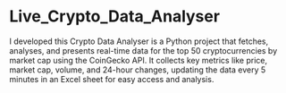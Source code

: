 # Live_Crypto_Data_Analyser
I developed this Crypto Data Analyser is a Python project that fetches, analyses, and presents real-time data for the top 50 cryptocurrencies by market cap using the CoinGecko API. It collects key metrics like price, market cap, volume, and 24-hour changes, updating the data every 5 minutes in an Excel sheet for easy access and analysis.
